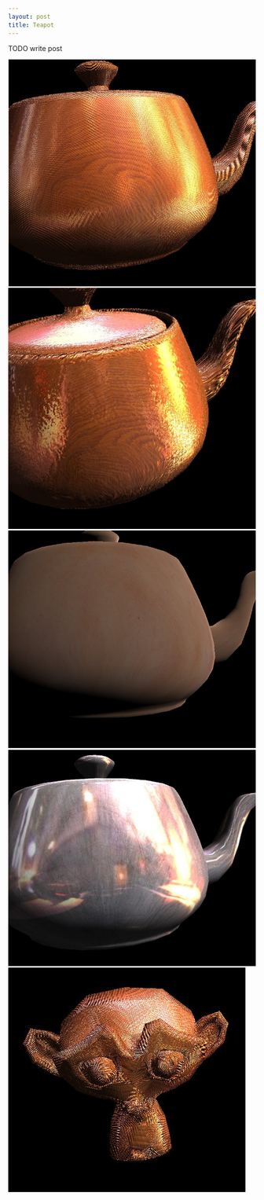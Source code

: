 ```yaml
---
layout: post
title: Teapot
---
```


TODO write post

![](/images/teapot_bump1_wood.jpg)
![](/images/teapot_bump2_wood.jpg)
![](/images/teapot_skin.jpg)
![](/images/teapot_nobump_metal.jpg)
![](/images/monky_bump2_wood.jpg)
